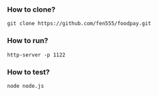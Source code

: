 ### How to clone?
```
git clone https://github.com/fen555/foodpay.git
```
### How to run?
```
http-server -p 1122
```
### How to test?
```
node node.js
```
